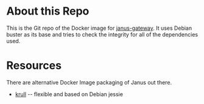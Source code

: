 # About this Repo

This is the Git repo of the Docker image for [janus-gateway]. It uses
Debian buster as its base and tries to check the integrity for all of the
dependencies used.

[janus-gateway]: https://hub.docker.com/r/29ki/janus-gateway/

# Resources

There are alternative Docker Image packaging of Janus out there.

* [krull](https://github.com/krull/docker-janus) -- flexible and based on Debian jessie
